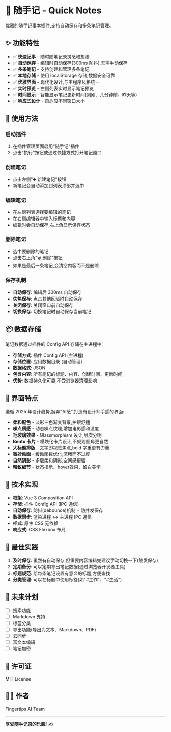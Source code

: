 # 📝 随手记 - Quick Notes

优雅的随手记事本插件,支持自动保存和多条笔记管理。

## ✨ 功能特性

- ✅ **快速记事** - 随时随地记录灵感和想法
- ✅ **自动保存** - 编辑时自动保存(300ms 防抖),无需手动保存
- ✅ **多条笔记** - 支持创建和管理多条笔记
- ✅ **本地存储** - 使用 localStorage 存储,数据安全可靠
- ✅ **优雅界面** - 现代化设计,与主程序风格统一
- ✅ **实时预览** - 左侧列表实时显示笔记预览
- ✅ **时间显示** - 智能显示笔记更新时间(刚刚、几分钟前、昨天等)
- ✅ **响应式设计** - 自适应不同窗口大小

## 🎯 使用方法

### 启动插件

1. 在插件管理页面启用"随手记"插件
2. 点击"执行"按钮或通过快捷方式打开笔记窗口

### 创建笔记

- 点击左侧"➕ 新建笔记"按钮
- 新笔记会自动添加到列表顶部并选中

### 编辑笔记

- 在左侧列表选择要编辑的笔记
- 在右侧编辑器中输入标题和内容
- 编辑时会自动保存,右上角显示保存状态

### 删除笔记

- 选中要删除的笔记
- 点击右上角"🗑️ 删除"按钮
- 如果是最后一条笔记,会清空内容而不是删除

### 保存机制

- **自动保存**: 编辑后 300ms 自动保存
- **失焦保存**: 点击其他区域时自动保存
- **关闭保存**: 关闭窗口前自动保存
- **切换保存**: 切换笔记时自动保存当前笔记

## 📦 数据存储

笔记数据通过插件的 Config API 存储在主进程中:

- **存储方式**: 插件 Config API (主进程)
- **存储位置**: 应用数据目录 (自动管理)
- **数据格式**: JSON
- **包含内容**: 所有笔记的标题、内容、创建时间、更新时间
- **优势**: 数据持久化可靠,不受浏览器清理影响

## 🎨 界面特点

遵循 2025 年设计趋势,摒弃"AI感",打造有设计师手感的界面:

- **柔和配色** - 淡彩三色渐变背景,护眼舒适
- **噪点质感** - 动态噪点纹理,增加电影感和温度
- **毛玻璃效果** - Glassmorphism 设计,层次分明
- **Bento 卡片** - 模块化卡片设计,不规则圆角更自然
- **大标题排版** - 文字即视觉焦点,bold 字重更有力量
- **微妙动画** - 缓动函数优化,流畅而不过度
- **自然阴影** - 多层柔和阴影,空间感更强
- **精致细节** - 状态指示、hover效果、留白美学

## 🔧 技术实现

- **框架**: Vue 3 Composition API
- **存储**: 插件 Config API (IPC 通信)
- **自动保存**: 防抖(debounce)机制 + 防并发保存
- **数据同步**: 渲染进程 ↔ 主进程 IPC 通信
- **样式**: 原生 CSS,无依赖
- **响应式**: CSS Flexbox 布局

## 📝 最佳实践

1. **及时保存**: 虽然有自动保存,但重要内容编辑完建议手动切换一下(触发保存)
2. **定期备份**: 可以定期导出笔记数据(通过浏览器开发者工具)
3. **标题规范**: 给每条笔记设置有意义的标题,方便查找
4. **分类管理**: 可以在标题中使用标签(如"#工作"、"#生活")

## 🚀 未来计划

- [ ] 搜索功能
- [ ] Markdown 支持
- [ ] 标签分类
- [ ] 导出功能(导出为文本、Markdown、PDF)
- [ ] 云同步
- [ ] 富文本编辑
- [ ] 笔记加密

## 📄 许可证

MIT License

## 👨‍💻 作者

Fingertips AI Team

---

**享受随手记录的乐趣!** ✍️
